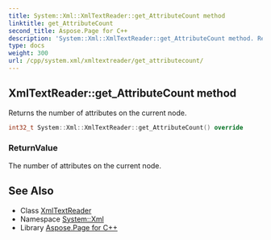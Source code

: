 ```yaml
---
title: System::Xml::XmlTextReader::get_AttributeCount method
linktitle: get_AttributeCount
second_title: Aspose.Page for C++
description: 'System::Xml::XmlTextReader::get_AttributeCount method. Returns the number of attributes on the current node in C++.'
type: docs
weight: 300
url: /cpp/system.xml/xmltextreader/get_attributecount/
---
```

## XmlTextReader::get_AttributeCount method


Returns the number of attributes on the current node.

```cpp
int32_t System::Xml::XmlTextReader::get_AttributeCount() override
```


### ReturnValue

The number of attributes on the current node.

## See Also

* Class [XmlTextReader](../)
* Namespace [System::Xml](../../)
* Library [Aspose.Page for C++](../../../)
